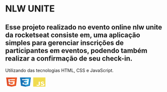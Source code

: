 <h1>NLW UNITE</h1>

## Esse projeto realizado no evento online nlw unite da rocketseat consiste em, uma aplicação simples para gerenciar inscrições de participantes em eventos, podendo também realizar a confirmação de seu check-in.

<p>Utilizando das tecnologias HTML, CSS e JavaScript.</p>
<div style="display: inline_block">
  
  
  <img align="center" alt="HTML" height="30" width="40" src="https://raw.githubusercontent.com/devicons/devicon/master/icons/html5/html5-original.svg">
  <img align="center" alt="CSS" height="30" width="40" src="https://raw.githubusercontent.com/devicons/devicon/master/icons/css3/css3-original.svg">
  <img align="center" alt="Js" height="30" width="40" src="https://raw.githubusercontent.com/devicons/devicon/master/icons/javascript/javascript-plain.svg">

  
</div>
